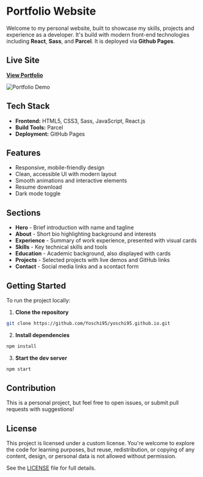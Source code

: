 # Portfolio Website

Welcome to my personal website, built to showcase my skills, projects and experience as a developer. It's build with modern front-end technologies including **React**, **Sass**, and **Parcel**. It is deployed via **Github Pages**.

## Live Site

[**View Portfolio**](https://yoschi95.github.io/)

![Portfolio Demo](src/assets/gifs/portfolio_demo.gif)

## Tech Stack

- **Frontend:** HTML5, CSS3, Sass, JavaScript, React.js
- **Build Tools:** Parcel
- **Deployment:** GitHub Pages

## Features

- Responsive, mobile-friendly design
- Clean, accessible UI with modern layout
- Smooth animations and interactive elements
- Resume download
- Dark mode toggle

## Sections

- **Hero** - Brief introduction with name and tagline
- **About** - Short bio highlighting background and interests
- **Experience** - Summary of work experience, presented with visual cards
- **Skills** - Key technical skills and tools
- **Education** - Academic background, also displayed with cards
- **Projects** - Selected projects with live demos and GitHub links
- **Contact** - Social media links and a scontact form

## Getting Started

To run the project locally:

1. **Clone the repository**

```bash
git clone https://github.com/Yoschi95/yoschi95.github.io.git
```

2. **Install dependencies**

```bash
npm install
```

3. **Start the dev server**

```bash
npm start
```

## Contribution

This is a personal project, but feel free to open issues, or submit pull requests with suggestions!

## License

This project is licensed under a custom license.
You're welcome to explore the code for learning purposes, but reuse, redistribution, or copying of any content, design, or personal data is not allowed without permission.

See the [LICENSE](LICENSE) file for full details.
